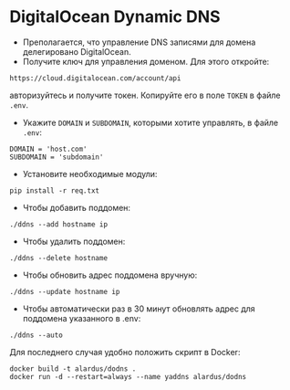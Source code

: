 # DigitalOcean Dynamic DNS

- Преполагается, что управление DNS записями для домена делегировано DigitalOcean.
- Получите ключ для управления доменом. Для этого откройте:

`https://cloud.digitalocean.com/account/api`

авторизуйтесь и получите токен. Копируйте его в поле `TOKEN` в файле `.env`.

- Укажите `DOMAIN` и `SUBDOMAIN`, которыми хотите управлять, в файле `.env`:

```
DOMAIN = 'host.com'
SUBDOMAIN = 'subdomain'
```

- Установите необходимые модули:

`pip install -r req.txt`

- Чтобы добавить поддомен:

`./ddns --add hostname ip`

- Чтобы удалить поддомен:

`./ddns --delete hostname`

- Чтобы обновить адрес поддомена вручную:

`./ddns --update hostname ip`

- Чтобы автоматически раз в 30 минут обновлять адрес для поддомена указанного в .env:

`./ddns --auto`

Для последнего случая удобно положить скрипт в Docker:

```
docker build -t alardus/dodns .
docker run -d --restart=always --name yaddns alardus/dodns
```
